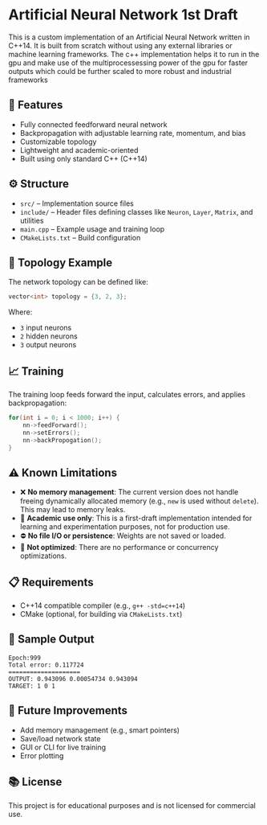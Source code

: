 # Artificial Neural Network 1st Draft

This is a custom implementation of an Artificial Neural Network written in C++14. It is built from scratch without using any external libraries or machine learning frameworks.
The c++ implementation helps it to run in the gpu and make use of the multiprocessessing power of the gpu for faster outputs which could be further scaled to more robust and industrial frameworks

## 🚀 Features

- Fully connected feedforward neural network
- Backpropagation with adjustable learning rate, momentum, and bias
- Customizable topology
- Lightweight and academic-oriented
- Built using only standard C++ (C++14)

## ⚙️ Structure

- `src/` – Implementation source files
- `include/` – Header files defining classes like `Neuron`, `Layer`, `Matrix`, and utilities
- `main.cpp` – Example usage and training loop
- `CMakeLists.txt` – Build configuration

## 🧠 Topology Example

The network topology can be defined like:
```cpp
vector<int> topology = {3, 2, 3};
```
Where:
- `3` input neurons
- `2` hidden neurons
- `3` output neurons

## 📈 Training

The training loop feeds forward the input, calculates errors, and applies backpropagation:
```cpp
for(int i = 0; i < 1000; i++) {
    nn->feedForward();
    nn->setErrors();
    nn->backPropogation();
}
```

## ⚠️ Known Limitations

- ❌ **No memory management**: The current version does not handle freeing dynamically allocated memory (e.g., `new` is used without `delete`). This may lead to memory leaks.
- 🧪 **Academic use only**: This is a first-draft implementation intended for learning and experimentation purposes, not for production use.
- ⛔ **No file I/O or persistence**: Weights are not saved or loaded.
- 🧱 **Not optimized**: There are no performance or concurrency optimizations.

## 📋 Requirements

- C++14 compatible compiler (e.g., `g++ -std=c++14`)
- CMake (optional, for building via `CMakeLists.txt`)

## 🧪 Sample Output

```
Epoch:999
Total error: 0.117724
====================
OUTPUT: 0.943096 0.00054734 0.943094
TARGET: 1 0 1
```

## 🧰 Future Improvements

- Add memory management (e.g., smart pointers)
- Save/load network state
- GUI or CLI for live training
- Error plotting

## 📚 License

This project is for educational purposes and is not licensed for commercial use.
